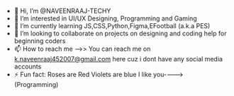 - 👋 Hi, I’m @NAVEENRAAJ-TECHY
- 👀 I’m interested in UI/UX Designing, Programming and Gaming
- 🌱 I’m currently learning JS,CSS,Python,Figma,EFootball (a.k.a PES)
- 💞️ I’m looking to collaborate on projects on designing and coding help for beginning coders
- 📫 How to reach me -->> You can reach me on k.naveenraaj452007@gmail.com here cuz i dont have any social media accounts
- ⚡ Fun fact: Roses are Red Violets are blue I like you----> (Programming)

<!---
NAVEENRAAJ-TECHY/NAVEENRAAJ-TECHY is a ✨ special ✨ repository because its `README.md` (this file) appears on your GitHub profile.
You can click the Preview link to take a look at your changes.
--->
